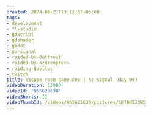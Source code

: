 ```yaml
---
created: 2024-06-21T13:12:53-05:00
tags:
- development
- fl-studio
- gdscript
- gdshader
- godot
- no-signal
- raided-by-Outfrost
- raided-by-azurempress
- raiding-Quellus
- twitch
title: escape room game dev | no signal (day 94)
videoDuration: 12968
videoId: '965623638'
videoShorts: []
videoThumbId: /videos/965623638/pictures/1878452585
---
```

